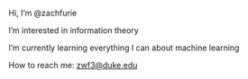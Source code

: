 Hi, I’m @zachfurie

I’m interested in information theory

I’m currently learning everything I can about machine learning

How to reach me: zwf3@duke.edu

<!---
zachfurie/zachfurie is a ✨ special ✨ repository because its `README.md` (this file) appears on your GitHub profile.
You can click the Preview link to take a look at your changes.
--->
